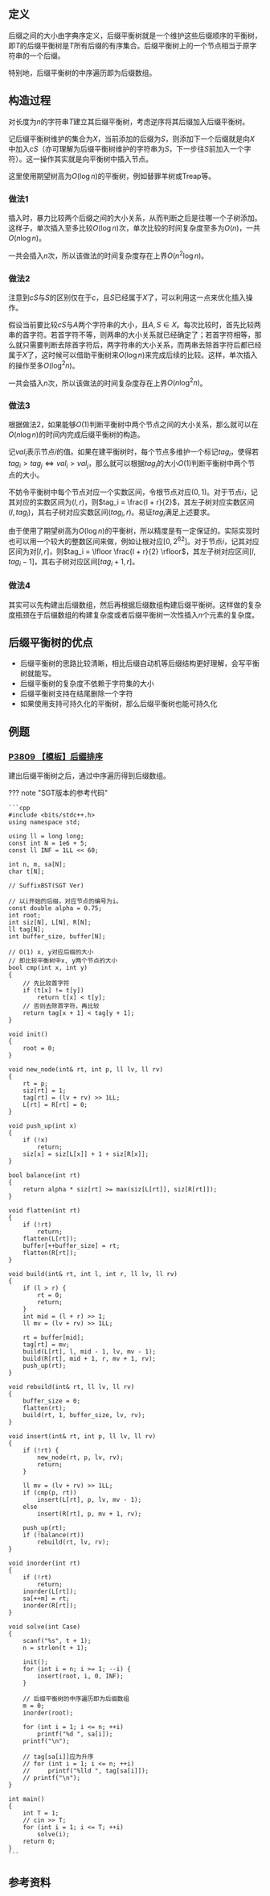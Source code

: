 ## 定义

后缀之间的大小由字典序定义，后缀平衡树就是一个维护这些后缀顺序的平衡树，即$T$的后缀平衡树是$T$所有后缀的有序集合。后缀平衡树上的一个节点相当于原字符串的一个后缀。

特别地，后缀平衡树的中序遍历即为后缀数组。

## 构造过程

对长度为$n$的字符串$T$建立其后缀平衡树，考虑逆序将其后缀加入后缀平衡树。

记后缀平衡树维护的集合为$X$，当前添加的后缀为$S$，则添加下一个后缀就是向$X$中加入$cS$（亦可理解为后缀平衡树维护的字符串为$S$，下一步往$S$前加入一个字符）。这一操作其实就是向平衡树中插入节点。

这里使用期望树高为$O(\log n)$的平衡树，例如替罪羊树或Treap等。

### 做法1

插入时，暴力比较两个后缀之间的大小关系，从而判断之后是往哪一个子树添加。这样子，单次插入至多比较$O(\log n)$次，单次比较的时间复杂度至多为$O(n)$，一共$O(n\log n)$。

一共会插入$n$次，所以该做法的时间复杂度存在上界$O(n^2 \log n)$。

### 做法2

注意到$cS$与$S$的区别仅在于$c$，且$S$已经属于$X$了，可以利用这一点来优化插入操作。

假设当前要比较$cS$与$A$两个字符串的大小，且$A, S \in X$。每次比较时，首先比较两串的首字符。若首字符不等，则两串的大小关系就已经确定了；若首字符相等，那么就只需要判断去除首字符后，两字符串的大小关系，而两串去除首字符后都已经属于$X$了，这时候可以借助平衡树来$O(\log n)$来完成后续的比较。这样，单次插入的操作至多$O(\log^2 n)$。

一共会插入$n$次，所以该做法的时间复杂度存在上界$O(n \log^2 n)$。

### 做法3

根据做法2，如果能够$O(1)$判断平衡树中两个节点之间的大小关系，那么就可以在$O(n \log n)$的时间内完成后缀平衡树的构造。

记$val_i$表示节点$i$的值。如果在建平衡树时，每个节点多维护一个标记$tag_i$，使得若$tag_i > tag_j \Leftrightarrow val_i > val_j$，那么就可以根据$tag_i$的大小$O(1)$判断平衡树中两个节点的大小。

不妨令平衡树中每个节点对应一个实数区间，令根节点对应$(0, 1)$。对于节点$i$，记其对应的实数区间为$(l, r)$，则$tag_i = \frac{l + r}{2}$，其左子树对应实数区间$(l, tag_i)$，其右子树对应实数区间$(tag_i, r)$。易证$tag_i$满足上述要求。

由于使用了期望树高为$O(\log n)$的平衡树，所以精度是有一定保证的。实际实现时也可以用一个较大的整数区间来做，例如让根对应$[0, 2^{62}]$。对于节点$i$，记其对应区间为对$[l, r]$，则$tag_i = \lfloor \frac{l + r}{2} \rfloor$，其左子树对应区间$[l, tag_i - 1]$，其右子树对应区间$[tag_i + 1, r]$。

### 做法4

其实可以先构建出后缀数组，然后再根据后缀数组构建后缀平衡树。这样做的复杂度瓶颈在于后缀数组的构建复杂度或者后缀平衡树一次性插入$n$个元素的复杂度。

## 后缀平衡树的优点

- 后缀平衡树的思路比较清晰，相比后缀自动机等后缀结构更好理解，会写平衡树就能写。
- 后缀平衡树的复杂度不依赖于字符集的大小
- 后缀平衡树支持在结尾删除一个字符
- 如果使用支持可持久化的平衡树，那么后缀平衡树也能可持久化

## 例题

### [P3809 【模板】后缀排序](https://www.luogu.com.cn/problem/P3809)

建出后缀平衡树之后，通过中序遍历得到后缀数组。

??? note "SGT版本的参考代码"

    ```cpp
    #include <bits/stdc++.h>
    using namespace std;
    
    using ll = long long;
    const int N = 1e6 + 5;
    const ll INF = 1LL << 60;
    
    int n, m, sa[N];
    char t[N];
    
    // SuffixBST(SGT Ver)
    
    // 以i开始的后缀，对应节点的编号为i。
    const double alpha = 0.75;
    int root;
    int siz[N], L[N], R[N];
    ll tag[N];
    int buffer_size, buffer[N];
    
    // O(1) x, y对应后缀的大小
    // 即比较平衡树中x, y两个节点的大小
    bool cmp(int x, int y)
    {
        // 先比较首字符
        if (t[x] != t[y])
            return t[x] < t[y];
        // 否则去除首字符，再比较
        return tag[x + 1] < tag[y + 1];
    }
    
    void init()
    {
        root = 0;
    }
    
    void new_node(int& rt, int p, ll lv, ll rv)
    {
        rt = p;
        siz[rt] = 1;
        tag[rt] = (lv + rv) >> 1LL;
        L[rt] = R[rt] = 0;
    }
    
    void push_up(int x)
    {
        if (!x)
            return;
        siz[x] = siz[L[x]] + 1 + siz[R[x]];
    }
    
    bool balance(int rt)
    {
        return alpha * siz[rt] >= max(siz[L[rt]], siz[R[rt]]);
    }
    
    void flatten(int rt)
    {
        if (!rt)
            return;
        flatten(L[rt]);
        buffer[++buffer_size] = rt;
        flatten(R[rt]);
    }
    
    void build(int& rt, int l, int r, ll lv, ll rv)
    {
        if (l > r) {
            rt = 0;
            return;
        }
        int mid = (l + r) >> 1;
        ll mv = (lv + rv) >> 1LL;
    
        rt = buffer[mid];
        tag[rt] = mv;
        build(L[rt], l, mid - 1, lv, mv - 1);
        build(R[rt], mid + 1, r, mv + 1, rv);
        push_up(rt);
    }
    
    void rebuild(int& rt, ll lv, ll rv)
    {
        buffer_size = 0;
        flatten(rt);
        build(rt, 1, buffer_size, lv, rv);
    }
    
    void insert(int& rt, int p, ll lv, ll rv)
    {
        if (!rt) {
            new_node(rt, p, lv, rv);
            return;
        }
    
        ll mv = (lv + rv) >> 1LL;
        if (cmp(p, rt))
            insert(L[rt], p, lv, mv - 1);
        else
            insert(R[rt], p, mv + 1, rv);
    
        push_up(rt);
        if (!balance(rt))
            rebuild(rt, lv, rv);
    }
    
    void inorder(int rt)
    {
        if (!rt)
            return;
        inorder(L[rt]);
        sa[++m] = rt;
        inorder(R[rt]);
    }
    
    void solve(int Case)
    {
        scanf("%s", t + 1);
        n = strlen(t + 1);
    
        init();
        for (int i = n; i >= 1; --i) {
            insert(root, i, 0, INF);
        }
    
        // 后缀平衡树的中序遍历即为后缀数组
        m = 0;
        inorder(root);
    
        for (int i = 1; i <= n; ++i)
            printf("%d ", sa[i]);
        printf("\n");
    
        // tag[sa[i]]应为升序
        // for (int i = 1; i <= n; ++i)
        //     printf("%lld ", tag[sa[i]]);
        // printf("\n");
    }
    
    int main()
    {
        int T = 1;
        // cin >> T;
        for (int i = 1; i <= T; ++i)
            solve(i);
        return 0;
    }
    ```

## 参考资料

[^1]: 陈立杰-《重量平衡树和后缀平衡树在信息学奥赛中的应用》